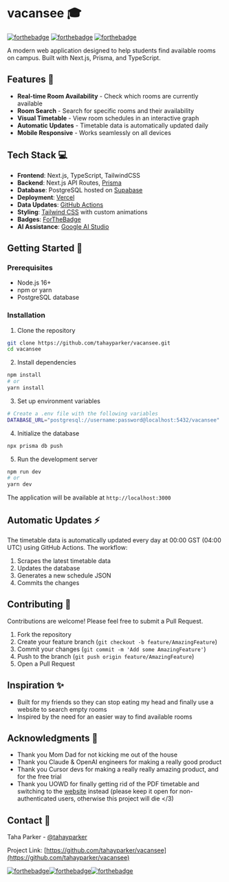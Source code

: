 # vacansee 🎓

[![forthebadge](https://forthebadge.com/images/badges/built-with-love.svg)](https://forthebadge.com) [![forthebadge](https://forthebadge.com/images/badges/built-with-resentment.svg)](https://forthebadge.com) [![forthebadge](https://forthebadge.com/images/badges/for-you.svg)](https://forthebadge.com)

A modern web application designed to help students find available rooms on campus. Built with Next.js, Prisma, and TypeScript.

## Features 🚀

- **Real-time Room Availability** - Check which rooms are currently available
- **Room Search** - Search for specific rooms and their availability
- **Visual Timetable** - View room schedules in an interactive graph
- **Automatic Updates** - Timetable data is automatically updated daily
- **Mobile Responsive** - Works seamlessly on all devices

## Tech Stack 💻

- **Frontend**: Next.js, TypeScript, TailwindCSS
- **Backend**: Next.js API Routes, [Prisma](https://www.prisma.io/orm)
- **Database**: PostgreSQL hosted on [Supabase](https://supabase.com)
- **Deployment**: [Vercel](https://vercel.com)
- **Data Updates**: [GitHub Actions](https://github.com/actions)
- **Styling**: [Tailwind CSS](https://tailwindcss.com/) with custom animations
- **Badges**: [ForTheBadge](https://forthebadge.com)
- **AI Assistance**: [Google AI Studio](https://www.aistudio.google.com/)

## Getting Started 🏁

### Prerequisites

- Node.js 16+
- npm or yarn
- PostgreSQL database

### Installation

1. Clone the repository
```bash
git clone https://github.com/tahayparker/vacansee.git
cd vacansee
```

2. Install dependencies
```bash
npm install
# or
yarn install
```

3. Set up environment variables
```bash
# Create a .env file with the following variables
DATABASE_URL="postgresql://username:password@localhost:5432/vacansee"
```

4. Initialize the database
```bash
npx prisma db push
```

5. Run the development server
```bash
npm run dev
# or
yarn dev
```

The application will be available at `http://localhost:3000`

## Automatic Updates ⚡

The timetable data is automatically updated every day at 00:00 GST (04:00 UTC) using GitHub Actions. The workflow:
1. Scrapes the latest timetable data
2. Updates the database
3. Generates a new schedule JSON
4. Commits the changes

## Contributing 🤝

Contributions are welcome! Please feel free to submit a Pull Request.

1. Fork the repository
2. Create your feature branch (`git checkout -b feature/AmazingFeature`)
3. Commit your changes (`git commit -m 'Add some AmazingFeature'`)
4. Push to the branch (`git push origin feature/AmazingFeature`)
5. Open a Pull Request

## Inspiration ✨

- Built for my friends so they can stop eating my head and finally use a website to search empty rooms
- Inspired by the need for an easier way to find available rooms

## Acknowledgments 🙏
- Thank you Mom Dad for not kicking me out of the house
- Thank you Claude & OpenAI engineers for making a really good product
- Thank you Cursor devs for making a really really amazing product, and for the free trial
- Thank you UOWD for finally getting rid of the PDF timetable and switching to the [website](https://my.uowdubai.ac.ae/timetable/viewer) instead (please keep it open for non-authenticated users, otherwise this project will die </3)


## Contact 📧

Taha Parker - [@tahayparker](https://github.com/tahayparker)

Project Link: [https://github.com/tahayparker/vacansee](https://github.com/tahayparker/vacansee)


[![forthebadge](https://forthebadge.com/images/badges/open-source.svg)](https://forthebadge.com)[![forthebadge](https://forthebadge.com/images/badges/powered-by-black-magic.svg)](https://forthebadge.com)[![forthebadge](https://forthebadge.com/images/badges/it-works-dont-ask-me-how.svg)](https://forthebadge.com)